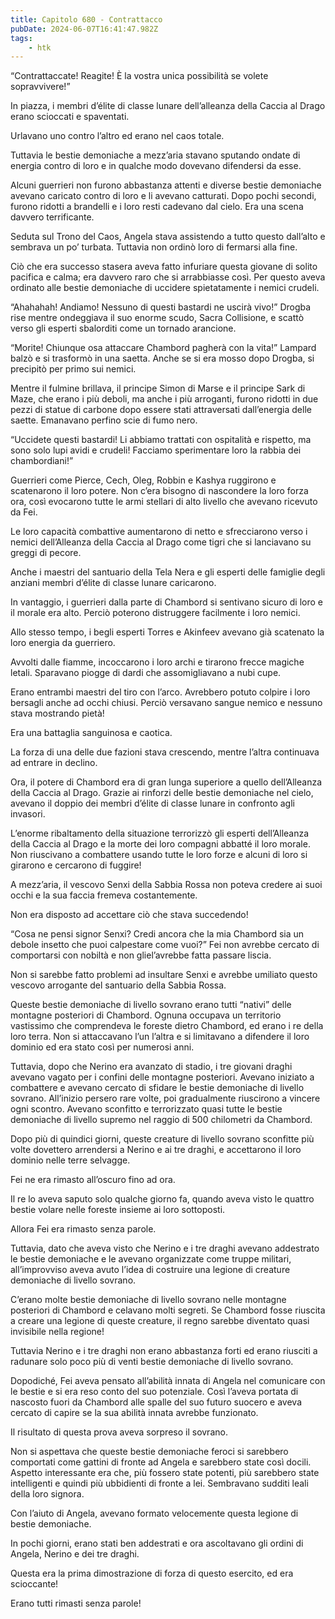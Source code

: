 ```yaml
---
title: Capitolo 680 - Contrattacco
pubDate: 2024-06-07T16:41:47.982Z
tags:
    - htk
---
```


“Contrattaccate! Reagite! È la vostra unica possibilità se volete sopravvivere!”

In piazza, i membri d’élite di classe lunare dell’alleanza della Caccia al Drago erano scioccati e spaventati.

Urlavano uno contro l’altro ed erano nel caos totale.

Tuttavia le bestie demoniache a mezz’aria stavano sputando ondate di energia contro di loro e in qualche modo dovevano difendersi da esse.

Alcuni guerrieri non furono abbastanza attenti e diverse bestie demoniache avevano caricato contro di loro e li avevano catturati. Dopo pochi secondi, furono ridotti a brandelli e i loro resti cadevano dal cielo. Era una scena davvero terrificante.

Seduta sul Trono del Caos, Angela stava assistendo a tutto questo dall’alto e sembrava un po’ turbata. Tuttavia non ordinò loro di fermarsi alla fine.

Ciò che era successo stasera aveva fatto infuriare questa giovane di solito pacifica e calma; era davvero raro che si arrabbiasse così. Per questo aveva ordinato alle bestie demoniache di uccidere spietatamente i nemici crudeli.

“Ahahahah! Andiamo! Nessuno di questi bastardi ne uscirà vivo!” Drogba rise mentre ondeggiava il suo enorme scudo, Sacra Collisione, e scattò verso gli esperti sbalorditi come un tornado arancione.

“Morite! Chiunque osa attaccare Chambord pagherà con la vita!” Lampard balzò e si trasformò in una saetta. Anche se si era mosso dopo Drogba, si precipitò per primo sui nemici.

Mentre il fulmine brillava, il principe Simon di Marse e il principe Sark di Maze, che erano i più deboli, ma anche i più arroganti, furono ridotti in due pezzi di statue di carbone dopo essere stati attraversati dall’energia delle saette. Emanavano perfino scie di fumo nero.

“Uccidete questi bastardi! Li abbiamo trattati con ospitalità e rispetto, ma sono solo lupi avidi e crudeli! Facciamo sperimentare loro la rabbia dei chambordiani!”

Guerrieri come Pierce, Cech, Oleg, Robbin e Kashya ruggirono e scatenarono il loro potere. Non c’era bisogno di nascondere la loro forza ora, così evocarono tutte le armi stellari di alto livello che avevano ricevuto da Fei.

Le loro capacità combattive aumentarono di netto e sfrecciarono verso i nemici dell’Alleanza della Caccia al Drago come tigri che si lanciavano su greggi di pecore.

Anche i maestri del santuario della Tela Nera e gli esperti delle famiglie degli anziani membri d’élite di classe lunare caricarono.

In vantaggio, i guerrieri dalla parte di Chambord si sentivano sicuro di loro e il morale era alto. Perciò poterono distruggere facilmente i loro nemici.

Allo stesso tempo, i begli esperti Torres e Akinfeev avevano già scatenato la loro energia da guerriero.

Avvolti dalle fiamme, incoccarono i loro archi e tirarono frecce magiche letali. Sparavano piogge di dardi che assomigliavano a nubi cupe.

Erano entrambi maestri del tiro con l’arco. Avrebbero potuto colpire i loro bersagli anche ad occhi chiusi. Perciò versavano sangue nemico e nessuno stava mostrando pietà!

Era una battaglia sanguinosa e caotica.

La forza di una delle due fazioni stava crescendo, mentre l’altra continuava ad entrare in declino.

Ora, il potere di Chambord era di gran lunga superiore a quello dell’Alleanza della Caccia al Drago. Grazie ai rinforzi delle bestie demoniache nel cielo, avevano il doppio dei membri d’élite di classe lunare in confronto agli invasori.

L’enorme ribaltamento della situazione terrorizzò gli esperti dell’Alleanza della Caccia al Drago e la morte dei loro compagni abbatté il loro morale. Non riuscivano a combattere usando tutte le loro forze e alcuni di loro si girarono e cercarono di fuggire!

A mezz’aria, il vescovo Senxi della Sabbia Rossa non poteva credere ai suoi occhi e la sua faccia fremeva costantemente.

Non era disposto ad accettare ciò che stava succedendo!

“Cosa ne pensi signor Senxi? Credi ancora che la mia Chambord sia un debole insetto che puoi calpestare come vuoi?” Fei non avrebbe cercato di comportarsi con nobiltà e non gliel’avrebbe fatta passare liscia.

Non si sarebbe fatto problemi ad insultare Senxi e avrebbe umiliato questo vescovo arrogante del santuario della Sabbia Rossa.

Queste bestie demoniache di livello sovrano erano tutti “nativi” delle montagne posteriori di Chambord. Ognuna occupava un territorio vastissimo che comprendeva le foreste dietro Chambord, ed erano i re della loro terra. Non si attaccavano l’un l’altra e si limitavano a difendere il loro dominio ed era stato così per numerosi anni.

Tuttavia, dopo che Nerino era avanzato di stadio, i tre giovani draghi avevano vagato per i confini delle montagne posteriori. Avevano iniziato a combattere e avevano cercato di sfidare le bestie demoniache di livello sovrano. All’inizio persero rare volte, poi gradualmente riuscirono a vincere ogni scontro. Avevano sconfitto e terrorizzato quasi tutte le bestie demoniache di livello supremo nel raggio di 500 chilometri da Chambord.

Dopo più di quindici giorni, queste creature di livello sovrano sconfitte più volte dovettero arrendersi a Nerino e ai tre draghi, e accettarono il loro dominio nelle terre selvagge.

Fei ne era rimasto all’oscuro fino ad ora.

Il re lo aveva saputo solo qualche giorno fa, quando aveva visto le quattro bestie volare nelle foreste insieme ai loro sottoposti.

Allora Fei era rimasto senza parole.

Tuttavia, dato che aveva visto che Nerino e i tre draghi avevano addestrato le bestie demoniache e le avevano organizzate come truppe militari, all’improvviso aveva avuto l’idea di costruire una legione di creature demoniache di livello sovrano.

C’erano molte bestie demoniache di livello sovrano nelle montagne posteriori di Chambord e celavano molti segreti. Se Chambord fosse riuscita a creare una legione di queste creature, il regno sarebbe diventato quasi invisibile nella regione!

Tuttavia Nerino e i tre draghi non erano abbastanza forti ed erano riusciti a radunare solo poco più di venti bestie demoniache di livello sovrano.

Dopodiché, Fei aveva pensato all’abilità innata di Angela nel comunicare con le bestie e si era reso conto del suo potenziale. Così l’aveva portata di nascosto fuori da Chambord alle spalle del suo futuro suocero e aveva cercato di capire se la sua abilità innata avrebbe funzionato.

Il risultato di questa prova aveva sorpreso il sovrano.

Non si aspettava che queste bestie demoniache feroci si sarebbero comportati come gattini di fronte ad Angela e sarebbero state così docili. Aspetto interessante era che, più fossero state potenti, più sarebbero state intelligenti e quindi più ubbidienti di fronte a lei. Sembravano sudditi leali della loro signora.

Con l’aiuto di Angela, avevano formato velocemente questa legione di bestie demoniache.

In pochi giorni, erano stati ben addestrati e ora ascoltavano gli ordini di Angela, Nerino e dei tre draghi.

Questa era la prima dimostrazione di forza di questo esercito, ed era scioccante!

Erano tutti rimasti senza parole!



